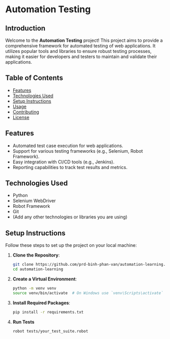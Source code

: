 # Automation Testing

## Introduction

Welcome to the **Automation Testing** project! This project aims to provide a comprehensive framework for automated testing of web applications. It utilizes popular tools and libraries to ensure robust testing processes, making it easier for developers and testers to maintain and validate their applications.

## Table of Contents

- [Features](#features)
- [Technologies Used](#technologies-used)
- [Setup Instructions](#setup-instructions)
- [Usage](#usage)
- [Contributing](#contributing)
- [License](#license)

## Features

- Automated test case execution for web applications.
- Support for various testing frameworks (e.g., Selenium, Robot Framework).
- Easy integration with CI/CD tools (e.g., Jenkins).
- Reporting capabilities to track test results and metrics.

## Technologies Used

- Python
- Selenium WebDriver
- Robot Framework
- Git
- (Add any other technologies or libraries you are using)

## Setup Instructions

Follow these steps to set up the project on your local machine:

1. **Clone the Repository**:

   ```bash
   git clone https://github.com/prd-binh-phan-van/automation-learning.git
   cd automation-learning

2. **Create a Virtual Environment**:

    ```bash
    python -m venv venv
    source venv/bin/activate  # On Windows use `venv\Scripts\activate`

3. **Install Required Packages**:

    ```bash
    pip install -r requirements.txt

4. **Run Tests**

    ```bash
    robot tests/your_test_suite.robot
